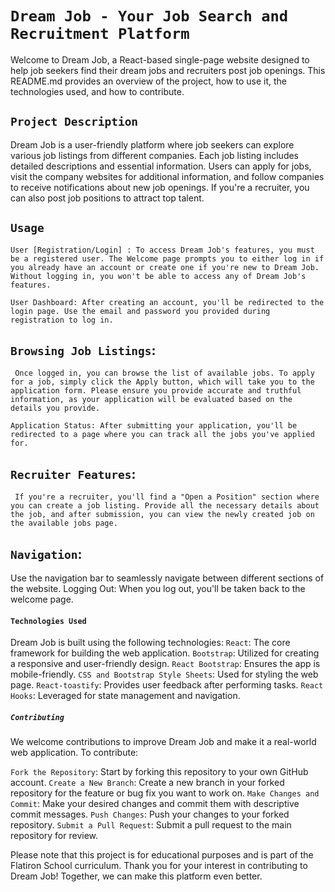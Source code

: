 

# `Dream Job - Your Job Search and Recruitment Platform`
Welcome to Dream Job, a React-based single-page website designed to help job seekers find their dream jobs and recruiters post job openings. This README.md provides an overview of the project, how to use it, the technologies used, and how to contribute.

## `Project Description`
Dream Job is a user-friendly platform where job seekers can explore various job listings from different companies. Each job listing includes detailed descriptions and essential information. Users can apply for jobs, visit the company websites for additional information, and follow companies to receive notifications about new job openings. If you're a recruiter, you can also post job positions to attract top talent.

## `Usage`
	User [Registration/Login] : To access Dream Job's features, you must be a registered user. The Welcome page prompts you to either log in if you already have an account or create one if you're new to Dream Job. Without logging in, you won't be able to access any of Dream Job's features.
    
	User Dashboard: After creating an account, you'll be redirected to the login page. Use the email and password you provided during registration to log in.

 ## `Browsing Job Listings`: 
     Once logged in, you can browse the list of available jobs. To apply for a job, simply click the Apply button, which will take you to the application form. Please ensure you provide accurate and truthful information, as your application will be evaluated based on the details you provide.
    
	Application Status: After submitting your application, you'll be redirected to a page where you can track all the jobs you've applied for.

## `Recruiter Features`:
     If you're a recruiter, you'll find a "Open a Position" section where you can create a job listing. Provide all the necessary details about the job, and after submission, you can view the newly created job on the available jobs page.

## `Navigation`:
 Use the navigation bar to seamlessly navigate between different sections of the website.
	Logging Out: When you log out, you'll be taken back to the welcome page.

#### `Technologies Used`
Dream Job is built using the following technologies:
`React`: The core framework for building the web application.
`Bootstrap`: Utilized for creating a responsive and user-friendly design.
`React Bootstrap`: Ensures the app is mobile-friendly.
`CSS and Bootstrap Style Sheets`: Used for styling the web page.
`React-toastify`: Provides user feedback after performing tasks.
`React Hooks`: Leveraged for state management and navigation.

##### `Contributing`
We welcome contributions to improve Dream Job and make it a real-world web application. To contribute:

`Fork the Repository`: Start by forking this repository to your own GitHub account.
`Create a New Branch`: Create a new branch in your forked repository for the feature or bug fix you want to work on.
`Make Changes and Commit`: Make your desired changes and commit them with descriptive commit messages.
`Push Changes`: Push your changes to your forked repository.
`Submit a Pull Request`: Submit a pull request to the main repository for review.

Please note that this project is for educational purposes and is part of the Flatiron School curriculum.
Thank you for your interest in contributing to Dream Job! Together, we can make this platform even better.







































<!-- # Getting Started with Create React App

This project was bootstrapped with [Create React App](https://github.com/facebook/create-react-app).

## Available Scripts

In the project directory, you can run:

### `npm start`

Runs the app in the development mode.\
Open [http://localhost:3000](http://localhost:3000) to view it in your browser.

The page will reload when you make changes.\
You may also see any lint errors in the console.

### `npm test`

Launches the test runner in the interactive watch mode.\
See the section about [running tests](https://facebook.github.io/create-react-app/docs/running-tests) for more information.

### `npm run build`

Builds the app for production to the `build` folder.\
It correctly bundles React in production mode and optimizes the build for the best performance.

The build is minified and the filenames include the hashes.\
Your app is ready to be deployed!

See the section about [deployment](https://facebook.github.io/create-react-app/docs/deployment) for more information.

### `npm run eject`

**Note: this is a one-way operation. Once you `eject`, you can't go back!**

If you aren't satisfied with the build tool and configuration choices, you can `eject` at any time. This command will remove the single build dependency from your project.

Instead, it will copy all the configuration files and the transitive dependencies (webpack, Babel, ESLint, etc) right into your project so you have full control over them. All of the commands except `eject` will still work, but they will point to the copied scripts so you can tweak them. At this point you're on your own.

You don't have to ever use `eject`. The curated feature set is suitable for small and middle deployments, and you shouldn't feel obligated to use this feature. However we understand that this tool wouldn't be useful if you couldn't customize it when you are ready for it.

## Learn More

You can learn more in the [Create React App documentation](https://facebook.github.io/create-react-app/docs/getting-started).

To learn React, check out the [React documentation](https://reactjs.org/).

### Code Splitting

This section has moved here: [https://facebook.github.io/create-react-app/docs/code-splitting](https://facebook.github.io/create-react-app/docs/code-splitting)

### Analyzing the Bundle Size

This section has moved here: [https://facebook.github.io/create-react-app/docs/analyzing-the-bundle-size](https://facebook.github.io/create-react-app/docs/analyzing-the-bundle-size)

### Making a Progressive Web App

This section has moved here: [https://facebook.github.io/create-react-app/docs/making-a-progressive-web-app](https://facebook.github.io/create-react-app/docs/making-a-progressive-web-app)

### Advanced Configuration

This section has moved here: [https://facebook.github.io/create-react-app/docs/advanced-configuration](https://facebook.github.io/create-react-app/docs/advanced-configuration)

### Deployment

This section has moved here: [https://facebook.github.io/create-react-app/docs/deployment](https://facebook.github.io/create-react-app/docs/deployment)

### `npm run build` fails to minify

This section has moved here: [https://facebook.github.io/create-react-app/docs/troubleshooting#npm-run-build-fails-to-minify](https://facebook.github.io/create-react-app/docs/troubleshooting#npm-run-build-fails-to-minify) -->
